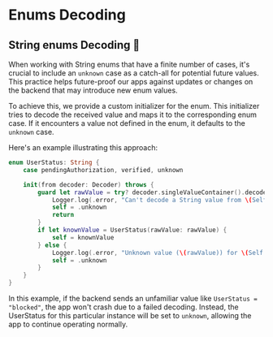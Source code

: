 # Enums Decoding

## String enums Decoding 🔡

When working with String enums that have a finite number of cases, it's crucial to include an `unknown` case as a catch-all for potential future values. This practice helps future-proof our apps against updates or changes on the backend that may introduce new enum values.

To achieve this, we provide a custom initializer for the enum. This initializer tries to decode the received value and maps it to the corresponding enum case. If it encounters a value not defined in the enum, it defaults to the `unknown` case.

Here's an example illustrating this approach:

```swift
enum UserStatus: String {
    case pendingAuthorization, verified, unknown

    init(from decoder: Decoder) throws {
        guard let rawValue = try? decoder.singleValueContainer().decode(String.self) else {
            Logger.log(.error, "Can't decode a String value from \(Self.self).")
            self = .unknown
            return
        }
        if let knownValue = UserStatus(rawValue: rawValue) {
            self = knownValue
        } else {
            Logger.log(.error, "Unknown value (\(rawValue)) for \(Self.self).")
            self = .unknown
        }
    }
}
```

In this example, if the backend sends an unfamiliar value like `UserStatus = "blocked"`, the app won't crash due to a failed decoding. Instead, the UserStatus for this particular instance will be set to `unknown`, allowing the app to continue operating normally.